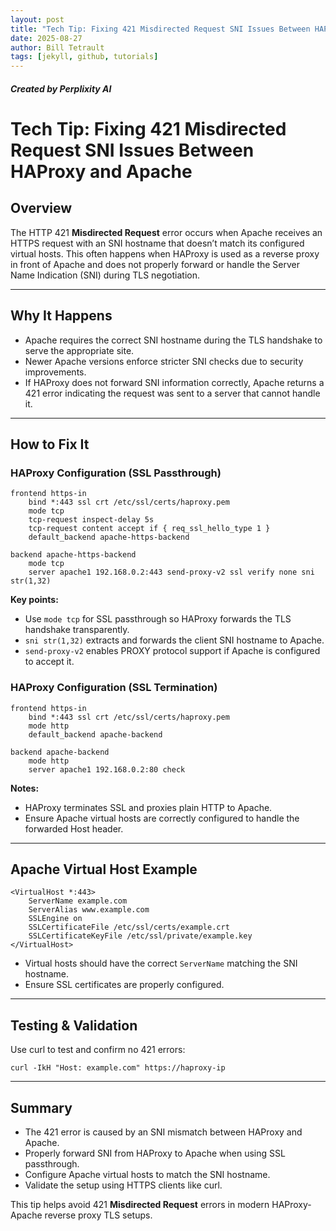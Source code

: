 ```yaml
---
layout: post
title: "Tech Tip: Fixing 421 Misdirected Request SNI Issues Between HAProxy and Apache"
date: 2025-08-27
author: Bill Tetrault
tags: [jekyll, github, tutorials]
---
```

##### Created by Perplixity AI

# Tech Tip: Fixing 421 Misdirected Request SNI Issues Between HAProxy and Apache

## Overview
The HTTP 421 **Misdirected Request** error occurs when Apache receives an HTTPS request with an SNI hostname that doesn’t match its configured virtual hosts. This often happens when HAProxy is used as a reverse proxy in front of Apache and does not properly forward or handle the Server Name Indication (SNI) during TLS negotiation.

---

## Why It Happens
- Apache requires the correct SNI hostname during the TLS handshake to serve the appropriate site.
- Newer Apache versions enforce stricter SNI checks due to security improvements.
- If HAProxy does not forward SNI information correctly, Apache returns a 421 error indicating the request was sent to a server that cannot handle it.

---

## How to Fix It

### HAProxy Configuration (SSL Passthrough)

```
frontend https-in
    bind *:443 ssl crt /etc/ssl/certs/haproxy.pem
    mode tcp
    tcp-request inspect-delay 5s
    tcp-request content accept if { req_ssl_hello_type 1 }
    default_backend apache-https-backend

backend apache-https-backend
    mode tcp
    server apache1 192.168.0.2:443 send-proxy-v2 ssl verify none sni str(1,32)
```

**Key points:**
- Use `mode tcp` for SSL passthrough so HAProxy forwards the TLS handshake transparently.
- `sni str(1,32)` extracts and forwards the client SNI hostname to Apache.
- `send-proxy-v2` enables PROXY protocol support if Apache is configured to accept it.

### HAProxy Configuration (SSL Termination)

```
frontend https-in
    bind *:443 ssl crt /etc/ssl/certs/haproxy.pem
    mode http
    default_backend apache-backend

backend apache-backend
    mode http
    server apache1 192.168.0.2:80 check
```

**Notes:**
- HAProxy terminates SSL and proxies plain HTTP to Apache.
- Ensure Apache virtual hosts are correctly configured to handle the forwarded Host header.

---

## Apache Virtual Host Example

```
<VirtualHost *:443>
    ServerName example.com
    ServerAlias www.example.com
    SSLEngine on
    SSLCertificateFile /etc/ssl/certs/example.crt
    SSLCertificateKeyFile /etc/ssl/private/example.key
</VirtualHost>
```

- Virtual hosts should have the correct `ServerName` matching the SNI hostname.
- Ensure SSL certificates are properly configured.

---

## Testing & Validation

Use curl to test and confirm no 421 errors:

```
curl -IkH "Host: example.com" https://haproxy-ip
```

---

## Summary
- The 421 error is caused by an SNI mismatch between HAProxy and Apache.
- Properly forward SNI from HAProxy to Apache when using SSL passthrough.
- Configure Apache virtual hosts to match the SNI hostname.
- Validate the setup using HTTPS clients like curl.

This tip helps avoid 421 **Misdirected Request** errors in modern HAProxy-Apache reverse proxy TLS setups.



